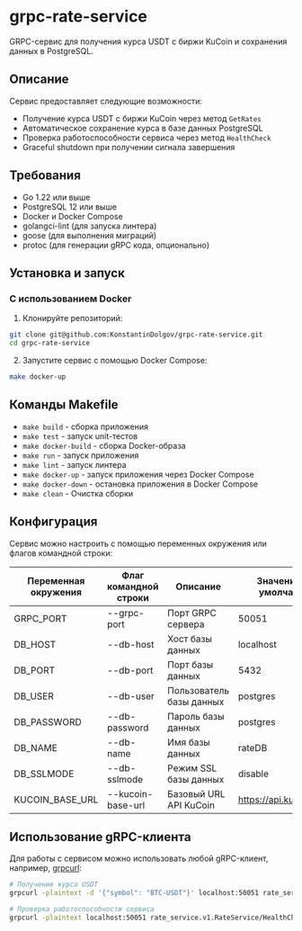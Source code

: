 # grpc-rate-service

GRPC-сервис для получения курса USDT с биржи KuCoin и сохранения данных в PostgreSQL.

## Описание

Сервис предоставляет следующие возможности:
- Получение курса USDT с биржи KuCoin через метод `GetRates`
- Автоматическое сохранение курса в базе данных PostgreSQL
- Проверка работоспособности сервиса через метод `HealthCheck`
- Graceful shutdown при получении сигнала завершения

## Требования

- Go 1.22 или выше
- PostgreSQL 12 или выше
- Docker и Docker Compose
- golangci-lint (для запуска линтера)
- goose (для выполнения миграций)
- protoc (для генерации gRPC кода, опционально)

## Установка и запуск

### С использованием Docker

1. Клонируйте репозиторий:
```bash
git clone git@github.com:KonstantinDolgov/grpc-rate-service.git
cd grpc-rate-service
```

2. Запустите сервис с помощью Docker Compose:
```bash
make docker-up
```

## Команды Makefile

- `make build` - сборка приложения
- `make test` - запуск unit-тестов
- `make docker-build` - сборка Docker-образа
- `make run` - запуск приложения
- `make lint` - запуск линтера
- `make docker-up` - запуск приложения через Docker Compose
- `make docker-down` - остановка приложения в Docker Compose
- `make clean` - Очистка сборки
## Конфигурация

Сервис можно настроить с помощью переменных окружения или флагов командной строки:

| Переменная окружения | Флаг командной строки | Описание                   | Значение по умолчанию  |
|----------------------|----------------------|----------------------------|------------------------|
| GRPC_PORT            | --grpc-port          | Порт GRPC сервера          | 50051                  |
| DB_HOST              | --db-host            | Хост базы данных           | localhost              |
| DB_PORT              | --db-port            | Порт базы данных           | 5432                   |
| DB_USER              | --db-user            | Пользователь базы данных   | postgres               |
| DB_PASSWORD          | --db-password        | Пароль базы данных         | postgres               |
| DB_NAME              | --db-name            | Имя базы данных            | rateDB                 |
| DB_SSLMODE           | --db-sslmode         | Режим SSL базы данных      | disable                |
| KUCOIN_BASE_URL      | --kucoin-base-url    | Базовый URL API KuCoin     | https://api.kucoin.com |

## Использование gRPC-клиента

Для работы с сервисом можно использовать любой gRPC-клиент, например, [grpcurl](https://github.com/fullstorydev/grpcurl):

```bash
# Получение курса USDT
grpcurl -plaintext -d '{"symbol": "BTC-USDT"}' localhost:50051 rate_service.v1.RateService/GetRates

# Проверка работоспособности сервиса
grpcurl -plaintext localhost:50051 rate_service.v1.RateService/HealthCheck
```